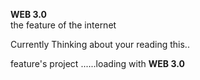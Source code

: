 **WEB 3.0**<br />
the feature of the internet 

Currently Thinking about your reading this.. 

feature's project ......loading with **WEB 3.0**
